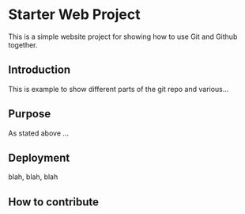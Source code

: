 # Starter Web Project

This is a simple website project for showing how to use Git and Github together.

## Introduction

This is example to show different parts of the git repo and various...
## Purpose

As stated above ...

## Deployment

blah, blah, blah

## How to contribute